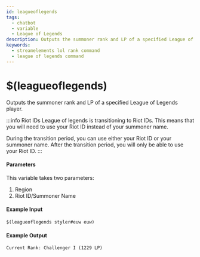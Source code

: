 ```yaml
---
id: leagueoflegends
tags:
  - chatbot
  - variable
  - League of Legends
description: Outputs the summoner rank and LP of a specified League of Legends player
keywords:
  - streamelements lol rank command
  - league of legends command
---
```


# $(leagueoflegends)

Outputs the summoner rank and LP of a specified League of Legends player.

:::info Riot IDs
League of legends is transitioning to Riot IDs. This means that you will need to use your Riot ID instead of your summoner name.

During the transition period, you can use either your Riot ID or your summoner name. After the transition period, you will only be able to use your Riot ID.
:::

#### Parameters

This variable takes two parameters:

1. Region
2. Riot ID/Summoner Name

#### Example Input

```
$(leagueoflegends styler#euw euw)
```

#### Example Output

```
Current Rank: Challenger I (1229 LP)
```

